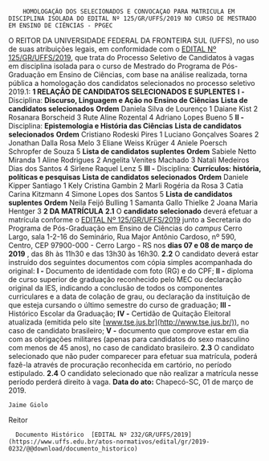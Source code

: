         HOMOLOGAÇÃO DOS SELECIONADOS E CONVOCAÇAO PARA MATRICULA EM DISCIPLINA ISOLADA DO EDITAL Nº 125/GR/UFFS/2019 NO CURSO DE MESTRADO EM ENSINO DE CIÊNCIAS - PPGEC  

 O REITOR DA UNIVERSIDADE FEDERAL DA FRONTEIRA SUL (UFFS), no uso de suas atribuições legais, em conformidade com o [EDITAL Nº 125/GR/UFFS/2019](https://www.uffs.edu.br/atos-normativos/edital/gr/2019-0125), que trata do Processo Seletivo de Candidatos à vagas em disciplina isolada para o curso de Mestrado do Programa de Pós-Graduação em Ensino de Ciências, com base na análise realizada, torna pública a homologação dos candidatos selecionados no processo seletivo 2019.1:  **1 RELAÇÃO DE CANDIDATOS SELECIONADOS E SUPLENTES** **I -**  Disciplina: **Discurso, Linguagem e Ação no Ensino de Ciências**     **Lista de candidatos selecionados**   **Ordem**     Daniela Silva de Lourenço   1     Daiane Kist   2     Rosanara Borscheid   3     Rute Aline Rozental   4     Adriano Lopes Bueno   5     **II -**  Disciplina: **Epistemologia e História das Ciências**     **Lista de candidatos selecionados**   **Ordem**     Cristiano Rodeski Pires   1     Luciano Gonçalves Soares   2     Jonathan Dalla Rosa Melo   3     Eliane Weiss Krüger   4     Aniele Poersch Schropfer de Souza   5           **Lista de candidatos suplentes**   **Ordem**     Sabiele Netto Miranda   1     Aline Rodrigues   2     Angelita Venites Machado   3     Natali Medeiros Dias dos Santos   4     Sirlene Raquel Lenz   5     **III -**  Disciplina: **Currículos: história, políticas e pesquisas**     **Lista de candidatos selecionados**   **Ordem**     Daniele Kipper Santiago   1     Kely Cristina Gambin   2     Marli Rogéria da Rosa   3     Catia Carina Kitzmann   4     Simone Lopes dos Santos   5           **Lista de candidatos suplentes**   **Ordem**     Neila Feijó Bulling   1     Samanta Gallo Thielke   2     Joana Maria Hentger   3      **2 DA MATRÍCULA** **2.1**  O **candidato selecionado** deverá efetuar a matrícula conforme o [EDITAL Nº 125/GR/UFFS/2019](https://www.uffs.edu.br/atos-normativos/edital/gr/2019-0125) junto a Secretaria do Programa de Pós-Graduação em Ensino de Ciências do *campus*  Cerro Largo, sala 1-2-16 do Seminário, Rua Major Antônio Cardoso, nº 590, Centro, CEP 97900-000 - Cerro Largo - RS nos **dias 07 e 08 de março de 2019** , das 8h às 11h30 e das 13h30 às 16h30. **2.2**  O candidato deverá estar instruído dos seguintes documentos com cópia simples acompanhada do original: **I -**  Documento de identidade com foto (RG) e do CPF; **II -**  diploma de curso superior de graduação reconhecido pelo MEC ou declaração original da IES, indicando a conclusão de todos os componentes curriculares e a data de colação de grau, ou declaração da instituição de que esteja cursando o último semestre do curso de graduação; **III -**  Histórico Escolar da Graduação; **IV -**  Certidão de Quitação Eleitoral atualizada (emitida pelo site [www.tse.jus.br](http://www.tse.jus.br/)), no caso de candidato brasileiro; **V -**  documento que comprove estar em dia com as obrigações militares (apenas para candidatos do sexo masculino com menos de 45 anos), no caso de candidato brasileiro. **2.3**  O candidato selecionado que não puder comparecer para efetuar sua matrícula, poderá fazê-la através de procuração reconhecida em cartório, no período estipulado. **2.4**  O candidato selecionado que não realizar a matrícula nesse período perderá direito à vaga.      **Data do ato:** Chapecó-SC, 01 de março de 2019.   
 

    Jaime Giolo   
 Reitor 

      Documento Histórico  [EDITAL Nº 232/GR/UFFS/2019](https://www.uffs.edu.br/atos-normativos/edital/gr/2019-0232/@@download/documento_historico)     
      